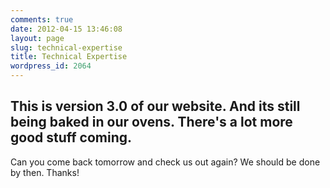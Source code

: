 ```yaml
---
comments: true
date: 2012-04-15 13:46:08
layout: page
slug: technical-expertise
title: Technical Expertise
wordpress_id: 2064
---
```


## This is version 3.0 of our website. And its still being baked in our ovens. There's a lot more good stuff coming. 
  

Can you come back tomorrow and check us out again? We should be done by then. Thanks!

